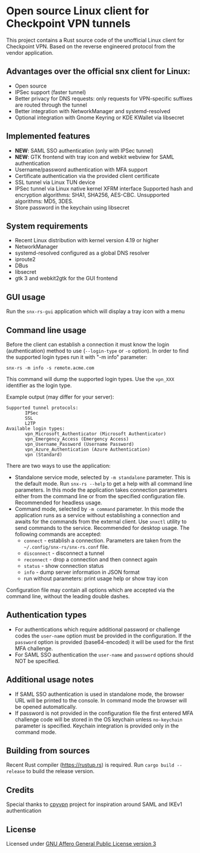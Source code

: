 # Open source Linux client for Checkpoint VPN tunnels

This project contains a Rust source code of the unofficial Linux client for Checkpoint VPN.
Based on the reverse engineered protocol from the vendor application.

## Advantages over the official snx client for Linux:

* Open source
* IPSec support (faster tunnel)
* Better privacy for DNS requests: only requests for VPN-specific suffixes are routed through the tunnel
* Better integration with NetworkManager and systemd-resolved
* Optional integration with Gnome Keyring or KDE KWallet via libsecret

## Implemented features

* **NEW**: SAML SSO authentication (only with IPSec tunnel)
* **NEW**: GTK frontend with tray icon and webkit webview for SAML authentication
* Username/password authentication with MFA support
* Certificate authentication via the provided client certificate
* SSL tunnel via Linux TUN device
* IPSec tunnel via Linux native kernel XFRM interface
  Supported hash and encryption algorithms: SHA1, SHA256, AES-CBC. Unsupported algorithms: MD5, 3DES.
* Store password in the keychain using libsecret

## System requirements

* Recent Linux distribution with kernel version 4.19 or higher
* NetworkManager
* systemd-resolved configured as a global DNS resolver
* iproute2
* DBus
* libsecret
* gtk 3 and webkit2gtk for the GUI frontend 

## GUI usage

Run the `snx-rs-gui` application which will display a tray icon with a menu

## Command line usage

Before the client can establish a connection it must know the login (authentication) method to use
 (`--login-type` or `-o` option). In order to find the supported login types run it with "-m info" parameter:

 `snx-rs -m info -s remote.acme.com` 

 This command will dump the supported login types. Use the `vpn_XXX` identifier as the login type.

 Example output (may differ for your server):

 ```text
 Supported tunnel protocols:
        IPSec
        SSL
        L2TP
Available login types:
        vpn_Microsoft_Authenticator (Microsoft Authenticator)
        vpn_Emergency_Access (Emergency Access)
        vpn_Username_Password (Username Password)
        vpn_Azure_Authentication (Azure Authentication)
        vpn (Standard)
```

There are two ways to use the application:

* Standalone service mode, selected by `-m standalone` parameter. This is the default mode. 
  Run `snx-rs --help` to get a help with all command line parameters.
  In this mode the application takes connection parameters either from the command line or from the specified configuration file.
  Recommended for headless usage.
* Command mode, selected by `-m command` parameter. In this mode the application runs as a service without
  establishing a connection and awaits for the commands from the external client. Use `snxctl` utility
  to send commands to the service. Recommended for desktop usage. The following commands are accepted:
  - `connect` - establish a connection. Parameters are taken from the `~/.config/snx-rs/snx-rs.conf` file.
  - `disconnect` - disconnect a tunnel
  - `reconnect` - drop a connection and then connect again
  - `status` - show connection status
  - `info` - dump server information in JSON format
  - run without parameters: print usage help or show tray icon

Configuration file may contain all options which are accepted via the command line, without the leading double dashes.

## Authentication types

* For authentications which require additional password or challenge codes the `user-name` option must be provided in the configuration. 
  If the `password` option is provided (base64-encoded) it will be used for the first MFA challenge.
* For SAML SSO authentication the `user-name` and `password` options should NOT be specified.

## Additional usage notes

* If SAML SSO authentication is used in standalone mode, the browser URL will be printed to the console.
  In command mode the browser will be opened automatically.
* If password is not provided in the configuration file the first entered MFA challenge code will be stored
  in the OS keychain unless `no-keychain` parameter is specified. Keychain integration is provided only in the
  command mode.

## Building from sources

Recent Rust compiler (https://rustup.rs) is required. Run `cargo build --release` to build the release version.

## Credits

Special thanks to [cpyvpn](https://gitlab.com/cpvpn/cpyvpn) project for inspiration around SAML and IKEv1 authentication

## License

Licensed under [GNU Affero General Public License version 3](https://opensource.org/license/agpl-v3/)
